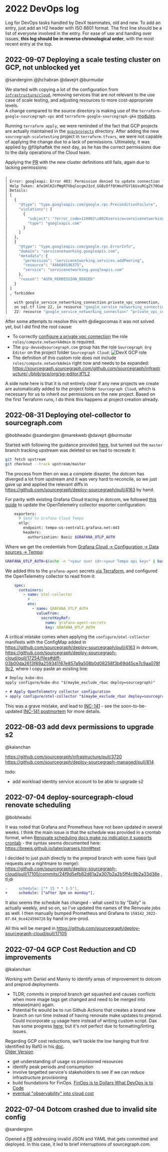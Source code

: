 # 2022 DevOps log

Log for DevOps tasks handled by DevX teammates, old and new.
To add an entry, just add an H2 header with ISO 8601 format.
The first line should be a list of everyone involved in the entry.
For ease of use and handing over issues, **this log should be in reverse chronological order**, with the most recent entry at the top.

## 2022-09-07 Deploying a scale testing cluster on GCP, not unblocked yet

@sanderginn @jhchabran @davejrt @burmudar

We started with copying a lot of the configuration from [`infrastructure/cloud`](https://sourcegraph.sourcegraph.com/github.com/sourcegraph/infrastructure/-/tree/cloud), removing services that are not relevant to the use case of scale testing, and adjusting resources to more cost-appropriate levels.  
A change compared to the source directory is making use of the `terraform-google-sourcegraph-vpc` and `terraform-google-sourcegraph-gke` [modules](https://sourcegraph.sourcegraph.com/github.com/sourcegraph/infrastructure/-/tree/modules).

Running `terraform apply`, we were reminded of the fact that GCP projects are actually maintained in the [`gcp/projects`](https://sourcegraph.sourcegraph.com/github.com/sourcegraph/infrastructure/-/tree/gcp/projects) directory. After adding the new `sourcegraph-scaletesting` project in `terraform.tfvars`, we were not capable of applying the change due to a lack of permissions. Ultimately, it was applied by @filiphaftek the next day, as he has the correct permissions due to the daily operations of the Cloud team.  

Applying the [PR](https://github.com/sourcegraph/infrastructure/pull/3880) with the new cluster definitions still fails, again due to lacking permissions:
```sh
╷
│ Error: googleapi: Error 403: Permission denied to update connection for service 'servicenetworking.googleapis.com'.
│ Help Token: AfeSHlKZcPWgR7VbqlocgmJ3zd_GGBzDffQtWodfGY16UsuRCgZt70OaBt2qy5di44hm4dWRrdT-8mVWuc3SnZVIapePud9scNGAG6cd0xX9A_0-
│ Details:
│ [
│   {
│     "@type": "type.googleapis.com/google.rpc.PreconditionFailure",
│     "violations": [
│       {
│         "subject": "?error_code=110002\u0026service=servicenetworking.googleapis.com\u0026permission=servicenetworking.services.addPeering\u0026resource=446689196375",
│         "type": "googleapis.com"
│       }
│     ]
│   },
│   {
│     "@type": "type.googleapis.com/google.rpc.ErrorInfo",
│     "domain": "servicenetworking.googleapis.com",
│     "metadata": {
│       "permission": "servicenetworking.services.addPeering",
│       "resource": "446689196375",
│       "service": "servicenetworking.googleapis.com"
│     },
│     "reason": "AUTH_PERMISSION_DENIED"
│   }
│ ]
│ , forbidden
│ 
│   with google_service_networking_connection.private_vpc_connection,
│   on sql.tf line 22, in resource "google_service_networking_connection" "private_vpc_connection":
│   22: resource "google_service_networking_connection" "private_vpc_connection" {
```

After some attempts to resolve this with @diegocomas it was not solved yet, but I did find the root cause:

* To correctly [configure a private vpc connection](https://cloud.google.com/vpc/docs/configure-private-services-access#permissions) the role `roles/compute.networkAdmin` is required.
* The `gcp-devex@sourcegraph.com` group has the role `Sourcegraph Org Editor` on the project folder `Sourcegraph Cloud`:
![DevX GCP role](https://raw.githubusercontent.com/sourcegraph/devx-scratch/6e08c098a4b58ad4a2eac6f54e9c174c10220735/2022/devops/gcprole.png)
* The definition of this custom role does not include `roles/compute.networkAdmin` right now and needs to be expanded:
https://sourcegraph.sourcegraph.com/github.com/sourcegraph/infrastructure/-/blob/gcp/org/sg-editor.tf?L2

A side note here is that it is not entirely clear if any new projects we create are automatically added to the project folder `Sourcegraph Cloud`, which is necessary for us to inherit our permissions on the new project. Based on the first Terraform runs, I do think this happens at project creation already.

## 2022-08-31 Deploying otel-collector to sourcegraph.com

@bobheadxi @sanderginn @marekweb @davejrt @burmudar

Started with following the guidance provided [here](https://handbook.sourcegraph.com/departments/engineering/dev/process/deployments/#merging-upstream-deploy-sourcegraph-into-deploy-sourcegraph-forks), but turned out the `master` branch tracking upstream was deleted so we had to recreate it:

```sh
git fetch upstream
git checkout --track upstream/master
```

The process from then on was a complete disaster, the dotcom has diverged a lot from upstream and it was very hard to reconcile, so we just gave up and applied the relevant diffs in https://github.com/sourcegraph/deploy-sourcegraph/pull/4163 by hand.

For parity with existing Grafana Cloud tracing in dotcom, we followed [this guide](https://grafana.com/blog/2021/04/13/how-to-send-traces-to-grafana-clouds-tempo-service-with-opentelemetry-collector/) to update the OpenTelemetry collector exporter configuration:

```sh
    exporters:
      # Send to Grafana Cloud Tempo
      otlp:
        endpoint: tempo-us-central1.grafana.net:443
        headers:
          authorization: Basic $GRAFANA_OTLP_AUTH
```

Where we get the credentials from [Grafana Cloud -> Configuration -> Data sources -> Tempo](https://sourcegraph.grafana.net/datasources/edit/grafanacloud-traces):

```sh
GRAFANA_OTLP_AUTH=$(echo -n "<your user id>:<your Tempo api key>" | base64)
```

We added this to the `grafana-agent` secrets [via Terraform](https://github.com/sourcegraph/infrastructure/commit/0099f712cf81e9197a9b62d7666320f2f32da16f), and configured the OpenTelemetry collector to read from it:

```yaml
    spec:
      containers:
        - name: otel-collector
          # ...
          env:
            - name: GRAFANA_OTLP_AUTH
              valueFrom:
                secretKeyRef:
                  name: grafana-agent-secrets
                  key: GRAFANA_OTLP_AUTH
```

A critical mistake comes when applying the `configure/otel-collector` manifests with the ConfigMap added in https://github.com/sourcegraph/deploy-sourcegraph/pull/4163 in dotcom, https://github.com/sourcegraph/deploy-sourcegraph-cloud/pull/17254/files#diff-03b00da2613f69a259341167e857a9a508b0d08258f3b69d45ce7c9aa078f9c2, where I copy paste an existing line:

```diff
# Deploy kube-dns
apply configure/kube-dns "$(maybe_exclude_rbac deploy=sourcegraph)"

+ # Apply OpenTelemetry collector configuration
+ apply configure/otel-collector "$(maybe_exclude_rbac deploy=sourcegraph)"
```

This was a grave mistake, and lead to [INC-141](https://app.incident.io/incidents/141) - see the soon-to-be-updated [INC-141 postmortem](https://docs.google.com/document/d/1wF2hhF5LY47oEsW6JkTqhQ25meazv3yqrsK-A7w9nw4/edit#) for more details.

## 2022-08-03 add devx permissions to upgrade s2

@kalanchan

https://github.com/sourcegraph/infrastructure/pull/3720
https://github.com/sourcegraph/deploy-sourcegraph-managed/pull/814

todo:

- add workload identity service account to be able to upgrade s2

## 2022-07-04 deploy-sourcegraph-cloud renovate scheduling

@bobheadxi

It was noted that Grafana and Prometheus have not been updated in several weeks.
I think the main issue is that the schedule was provided in a crontab format, when [Renovate scheduling docs make no indication it supports crontab](https://docs.renovatebot.com/key-concepts/scheduling/) - the syntax seems documented here: https://breejs.github.io/later/parsers.html#text

I decided to just push directly to the preprod branch with some fixes (pull requests are a nightmare to merge): https://github.com/sourcegraph/deploy-sourcegraph-cloud/pull/17105/commits/24f9d5efb82d81a2a307b2a2b5ff4c9b2a33d38e , tl;dr

```diff
-     schedule: ["* 15 * * 1-5"],
+     schedule: ["after 3pm on monday"],
```

It also seems the schedule has changed - what used to by "Daily" is actually weekly, and so on, so I've updated the names of the Renvoate jobs as well. I then manually bumped Prometheus and Grafana to `158142_2022-07-04_0ce424594726` by hand in pre-prod.

All this will be merged in https://github.com/sourcegraph/deploy-sourcegraph-cloud/pull/17105

## 2022-07-04 GCP Cost Reduction and CD improvements

@kalanchan

Working with Daniel and Manny to identify areas of improvement to dotcom and preprod deployments

- TLDR; commits in preprod branch get squashed and causes conflicts when more image tags get changed and need to be merged into release(main) again.
- Potential fix wouild be to run Github Actions that creates a brand new branch on run time instead of having renovate make updates to preprod. Could incorporate `sg` usage here instead of writing custom script. Dax has some progress [here](https://github.com/sourcegraph/deploy-sourcegraph-cloud/pull/16390), but it's not perfect due to formatting/linting issues.

Regarding GCP cost reductions, we'll tackle the low hanging fruit first identified by RafG in his [doc](https://docs.google.com/document/d/1FQScUkS6fyBfW__dG0WiHmXH6-Fl_4zWwMTY9IWASSI/edit#heading=h.na988urmj90p).  
[Older Version](https://docs.google.com/document/d/1qEnD-1RQ0tD_C-kKiLngKnWA1-kUStOu4xU0YGlKQrM/edit#heading=h.m2y4u5mmwaiw)

- get understanding of usage vs provisioned resources
- identify peak periods and consumption
- involve targetted service's stakeholders to see if we can reduce infrastructure provisioning
- build foundations for FinOps. [FinOps is to Dollars What DevOps is to Code](https://devops.com/how-finops-can-optimize-cloud-costs-and-drive-innovation/)
- [eventual "observability" into cloud cost](https://cloud.google.com/blog/topics/developers-practitioners/optimizing-your-google-cloud-spend-bigquery-and-looker)

## 2022-07-04 Dotcom crashed due to invalid site config

@sanderginn

Opened a [PR](https://github.com/sourcegraph/deploy-sourcegraph-cloud/pull/17063) addressing invalid JSON and YAML that gets committed and deployed. In this case, it led to brief interruptions of sourcegraph.com.
